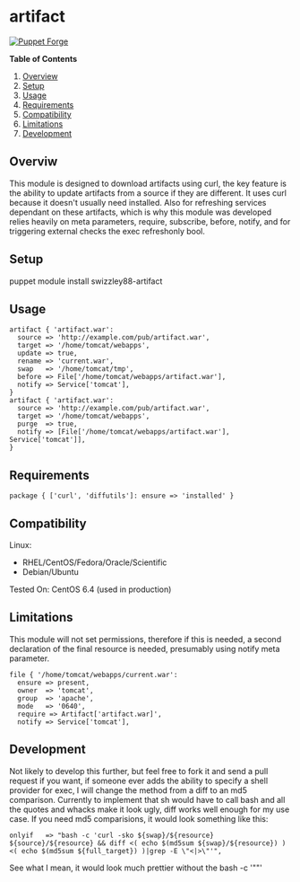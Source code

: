 # artifact #

[![Puppet Forge](https://img.shields.io/badge/puppetforge-v0.1.1-blue.svg)](https://forge.puppetlabs.com/swizzley88/artifact)

**Table of Contents**

1. [Overview](#overview)
2. [Setup](#setup)
3. [Usage](#usage)
4. [Requirements](#requirements)
5. [Compatibility](#compatibility)
6. [Limitations](#limitations)
7. [Development](#development)
    
## Overviw

This module is designed to download artifacts using curl, the key feature is the ability to update artifacts from a source if they are different. It uses curl because it doesn't usually need installed. Also for refreshing services dependant on these artifacts, which is why this module was developed relies heavily on meta parameters, require, subscribe, before, notify, and for triggering external checks the exec refreshonly bool. 

## Setup

puppet module install swizzley88-artifact

## Usage

```
artifact { 'artifact.war': 
  source => 'http://example.com/pub/artifact.war', 
  target => '/home/tomcat/webapps', 
  update => true,
  rename => 'current.war',
  swap   => '/home/tomcat/tmp',
  before => File['/home/tomcat/webapps/artifact.war'],
  notify => Service['tomcat'],
}
artifact { 'artifact.war': 
  source => 'http://example.com/pub/artifact.war', 
  target => '/home/tomcat/webapps', 
  purge  => true,
  notify => [File['/home/tomcat/webapps/artifact.war'], Service['tomcat']],
}
```

## Requirements

```
package { ['curl', 'diffutils']: ensure => 'installed' }
```
## Compatibility

Linux:

 * RHEL/CentOS/Fedora/Oracle/Scientific
 * Debian/Ubuntu
 
Tested On: CentOS 6.4 (used in production)

## Limitations

This module will not set permissions, therefore if this is needed, a second declaration of the final resource is needed, presumably using notify meta parameter.
```
file { '/home/tomcat/webapps/current.war': 
  ensure => present,
  owner  => 'tomcat',
  group  => 'apache',
  mode   => '0640',
  require => Artifact['artifact.war]',
  notify => Service['tomcat'],
```

## Development

Not likely to develop this further, but feel free to fork it and send a pull request if you want, if someone ever adds the ability to specify a shell provider for exec, I will change the method from a diff to an md5 comparison. Currently to implement that sh would have to call bash and all the quotes and whacks make it look ugly, diff works well enough for my use case. If you need md5 comparisions, it would look something like this:

```
onlyif   => "bash -c 'curl -sko ${swap}/${resource} ${source}/${resource} && diff <( echo $(md5sum ${swap}/${resource}) ) <( echo $(md5sum ${full_target}) )|grep -E \"<|>\"'",
```

See what I mean, it would look much prettier without the bash -c '\"\"'


